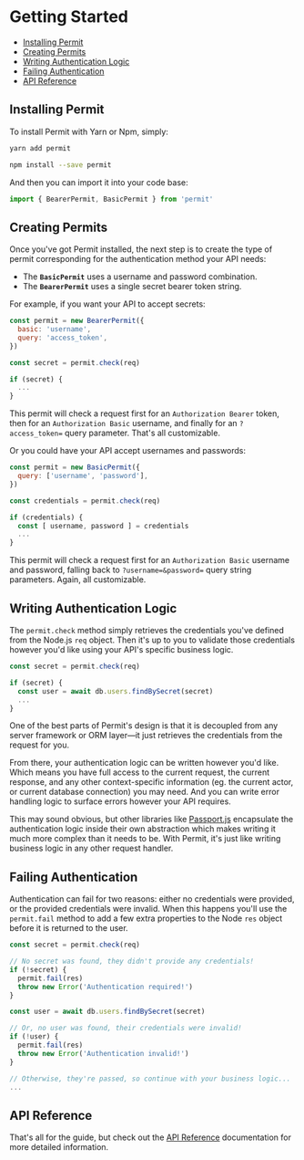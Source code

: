 # Getting Started

* [Installing Permit](#installing-permit)
* [Creating Permits](#creating-permits)
* [Writing Authentication Logic](#writing-authentication-logic)
* [Failing Authentication](#failing-authentication)
* [API Reference](#api-reference)

## Installing Permit

To install Permit with Yarn or Npm, simply:

```bash
yarn add permit
```

```bash
npm install --save permit
```

And then you can import it into your code base:

```js
import { BearerPermit, BasicPermit } from 'permit'
```

## Creating Permits

Once you've got Permit installed, the next step is to create the type of permit corresponding for the authentication method your API needs:

* The **`BasicPermit`** uses a username and password combination.
* The **`BearerPermit`** uses a single secret bearer token string.

For example, if you want your API to accept secrets:

```js
const permit = new BearerPermit({
  basic: 'username',
  query: 'access_token',
})

const secret = permit.check(req)

if (secret) {
  ...
}
```

This permit will check a request first for an `Authorization Bearer` token, then for an `Authorization Basic` username, and finally for an `?access_token=` query parameter. That's all customizable.

Or you could have your API accept usernames and passwords:

```js
const permit = new BasicPermit({
  query: ['username', 'password'],
})

const credentials = permit.check(req)

if (credentials) {
  const [ username, password ] = credentials
  ...
}
```

This permit will check a request first for an `Authorization Basic` username and password, falling back to `?username=&password=` query string parameters. Again, all customizable.

## Writing Authentication Logic

The `permit.check` method simply retrieves the credentials you've defined from the Node.js `req` object. Then it's up to you to validate those credentials however you'd like using your API's specific business logic.

```js
const secret = permit.check(req)

if (secret) {
  const user = await db.users.findBySecret(secret)
  ...
}
```

One of the best parts of Permit's design is that it is decoupled from any server framework or ORM layer—it just retrieves the credentials from the request for you.

From there, your authentication logic can be written however you'd like. Which means you have full access to the current request, the current response, and any other context-specific information (eg. the current actor, or current database connection) you may need. And you can write error handling logic to surface errors however your API requires.

This may sound obvious, but other libraries like [Passport.js](http://www.passportjs.org/) encapsulate the authentication logic inside their own abstraction which makes writing it much more complex than it needs to be. With Permit, it's just like writing business logic in any other request handler.

## Failing Authentication

Authentication can fail for two reasons: either no credentials were provided, or the provided credentials were invalid. When this happens you'll use the `permit.fail` method to add a few extra properties to the Node `res` object before it is returned to the user.

```js
const secret = permit.check(req)

// No secret was found, they didn't provide any credentials!
if (!secret) {
  permit.fail(res)
  throw new Error('Authentication required!')
}

const user = await db.users.findBySecret(secret)

// Or, no user was found, their credentials were invalid!
if (!user) {
  permit.fail(res)
  throw new Error('Authentication invalid!')
}

// Otherwise, they're passed, so continue with your business logic...
...
```

## API Reference

That's all for the guide, but check out the [API Reference](./reference.md) documentation for more detailed information.
